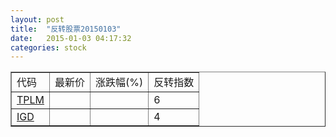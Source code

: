 ```yaml
---
layout: post
title:  "反转股票20150103"
date:   2015-01-03 04:17:32
categories: stock
---
```


<script type="text/javascript">
var stockList = []
stockList.push('gb_tplm');
stockList.push('gb_igd');
</script>

<table border="1">
 <tr>
 <td>代码</td>
  <td>最新价</td>
  <td>涨跌幅(%)</td>
 <td>反转指数</td>
</tr>
  <tr id="tplm"><td><a href="http://stock.finance.sina.com.cn/usstock/quotes/TPLM.html" target="_blank">TPLM</a></td><td></td><td></td><td>6</td></tr>
  <tr id="igd"><td><a href="http://stock.finance.sina.com.cn/usstock/quotes/IGD.html" target="_blank">IGD</a></td><td></td><td></td><td>4</td></tr>
</table>
